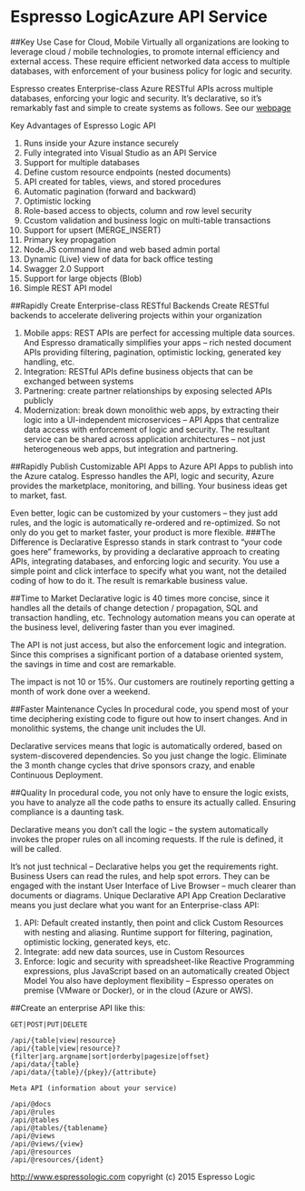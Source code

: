 
# Espresso LogicAzure API Service 

##Key Use Case for Cloud, Mobile
Virtually all organizations are looking to leverage cloud / mobile technologies, to promote internal efficiency and external access.  These require efficient networked data access to multiple databases, with enforcement of your business policy for logic and security.

Espresso creates Enterprise-class Azure RESTful APIs across multiple databases, enforcing your logic and security.  It’s declarative, so it’s remarkably fast and simple to create systems as follows. See our [webpage](http://www.espressologic.com/declarative-api-app-creation-10x-faster)

Key Advantages of Espresso Logic API

1. Runs inside your Azure instance securely
2. Fully integrated into Visual Studio as an API Service
3. Support for multiple databases
4. Define custom resource endpoints (nested documents)
5. API created for tables, views, and stored procedures
6. Automatic pagination (forward and backward)
7. Optimistic locking
8. Role-based access to objects, column and row level security
9. Ccustom validation and business logic on multi-table transactions
10. Support for upsert (MERGE_INSERT)
11. Primary key propagation 
12. Node.JS command line and web based admin portal
13. Dynamic (Live) view of data for back office testing
14. Swagger 2.0 Support
15. Support for large objects (Blob)
16. Simple REST API model


##Rapidly Create Enterprise-class RESTful Backends
Create RESTful backends to accelerate delivering projects within your organization

1. Mobile apps: REST APIs are perfect for accessing multiple data sources.  And Espresso dramatically simplifies your apps – rich nested document APIs providing filtering, pagination, optimistic locking, generated key handling, etc.
2. Integration: RESTful APIs define business objects that can be exchanged between systems
3. Partnering: create partner relationships by exposing selected APIs publicly
4. Modernization: break down monolithic web apps, by extracting their logic into a UI-independent microservices – API Apps that centralize data access with enforcement of logic and security.  The resultant service can be shared across application architectures – not just heterogeneous web apps, but integration and partnering.
 

##Rapidly Publish Customizable API Apps to Azure
API Apps to publish into the Azure catalog.  Espresso handles the API, logic and security, Azure provides the marketplace, monitoring, and billing.  Your business ideas get to market, fast.

Even better, logic can be customized by your customers – they just add rules, and the logic is automatically re-ordered and re-optimized.  So not only do you get to market faster, your product is more flexible.
###The Difference is Declarative
Espresso stands in stark contrast to “your code goes here” frameworks, by providing a declarative approach to creating APIs, integrating databases, and enforcing logic and security.  You use a simple point and click interface to specify what you want, not the detailed coding of how to do it.  The result is remarkable business value.

 

##Time to Market
Declarative logic is 40 times more concise, since it handles all the details of change detection / propagation, SQL and transaction handling, etc.  Technology automation means you can operate at the business level, delivering faster than you ever imagined.

The API is not just access, but also the enforcement logic and integration.  Since this comprises a significant portion of a database oriented system, the savings in time and cost are remarkable.

The impact is not 10 or 15%.  Our customers are routinely reporting getting a month of work done over a weekend.

 

##Faster Maintenance Cycles
In procedural code, you spend most of your time deciphering existing code to figure out how to insert changes.  And in monolithic systems, the change unit includes the UI.

Declarative services means that logic is automatically ordered, based on system-discovered dependencies.  So you just change the logic.  Eliminate the 3 month change cycles that drive sponsors crazy, and enable Continuous Deployment.

 

##Quality
In procedural code, you not only have to ensure the logic exists, you have to analyze all the code paths to ensure its actually called.  Ensuring compliance is a daunting task.

Declarative means you don’t call the logic – the system automatically invokes the proper rules on all incoming requests.  If the rule is defined, it will be called.

It’s not just technical – Declarative helps you get the requirements right.  Business Users can read the rules, and help spot errors.  They can be engaged with the instant User Interface of Live Browser – much clearer than documents or diagrams.
Unique Declarative API App Creation
Declarative means you just declare what you want for an Enterprise-class API:

1. API: Default created instantly, then point and click Custom Resources with nesting and aliasing.  Runtime support for filtering, pagination, optimistic locking, generated keys, etc.
2. Integrate: add new data sources, use in Custom Resources
3. Enforce: logic and security with spreadsheet-like Reactive Programming expressions, plus JavaScript based on an automatically created Object Model
You also have deployment flexibility – Espresso operates on premise (VMware or Docker), or in the cloud (Azure or AWS).

##Create an enterprise API like this:
```
GET|POST|PUT|DELETE

/api/{table|view|resource}
/api/{table|view|resource}?{filter|arg.argname|sort|orderby|pagesize|offset}
/api/data/{table}
/api/data/{table}/{pkey}/{attribute}

Meta API (information about your service)

/api/@docs
/api/@rules
/api/@tables
/api/@tables/{tablename}
/api/@views
/api/@views/{view}
/api/@resources
/api/@resources/{ident}

```
http://www.espressologic.com
copyright (c) 2015 Espresso Logic
